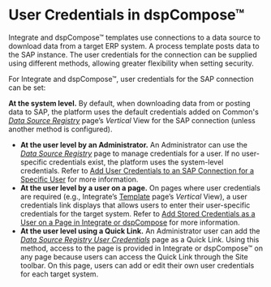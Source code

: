 # User Credentials in dspCompose™

Integrate and dspCompose™ templates use connections to a data source to
download data from a target ERP system. A process template posts data to
the SAP instance. The user credentials for the connection can be
supplied using different methods, allowing greater flexibility when
setting security.

For Integrate and dspCompose™, user credentials for the SAP connection
can be set:

<span style="font-weight: bold;">At the system level.</span> By default,
when downloading data from or posting data to SAP, the platform uses the
default credentials added on Common's
<span style="font-style: italic;">[Data Source
Registry](../../../Platform/Common/Page_Desc/Data_Source_Registry_H.htm#SAP_Application_Server_____-_General)</span>
page’s <span style="font-style: italic;">Vertical</span> View for the
SAP connection (unless another method is configured).

  - <span style="font-weight: bold;">At the user level by an
    Administrator.</span> An Administrator can use the
    <span style="font-style: italic;">[Data Source
    Registry](../../../Platform/Common/Page_Desc/Data_Source_Registry_H.htm#SAP_Application_Server_____-_General)</span><span style="font-style: italic;"></span> page
    to manage credentials for a user. If no user-specific credentials
    exist, the platform uses the system-level credentials. Refer to [Add
    User Credentials to an SAP Connection for a Specific
    User](../../../Platform/Common/Use_Cases/Add_User_Credentials_to_an_SAP_Connection_for_a_Specific_Use.htm)
    for more information.
  - <span style="font-weight: bold;">At the user level by a user on a
    page.</span> On pages where user credentials are required (e.g.,
    Integrate’s
    [Template](../../../Platform/Integrate/Page_Desc/Template_H.htm#Template_V_All_Tabs)
    page’s <span style="font-style: italic;">Vertical</span> View), a
    user credentials link displays that allows users to enter their
    user-specific credentials for the target system. Refer to [Add
    Stored Credentials as a User on a Page in Integrate or
    dspCompose](Add_Stored_Credentials_as_a_User_on_a_Page_in_Integrate_or_dspCompose.htm)
    for more information.
  - <span style="font-weight: bold;">At the user level using a Quick
    Link.</span> An Administrator user can add the
    <span style="font-style: italic;">[Data Source Registry User
    Credentials](../../../Platform/Common/Page_Desc/Data_Source_Registry_User_Credentials_H.htm)</span>
    page as a Quick Link. Using this method, access to the page is
    provided in Integrate or dspCompose™ on any page because users can
    access the Quick Link through the Site toolbar. On this page, users
    can add or edit their own user credentials for each target system.
